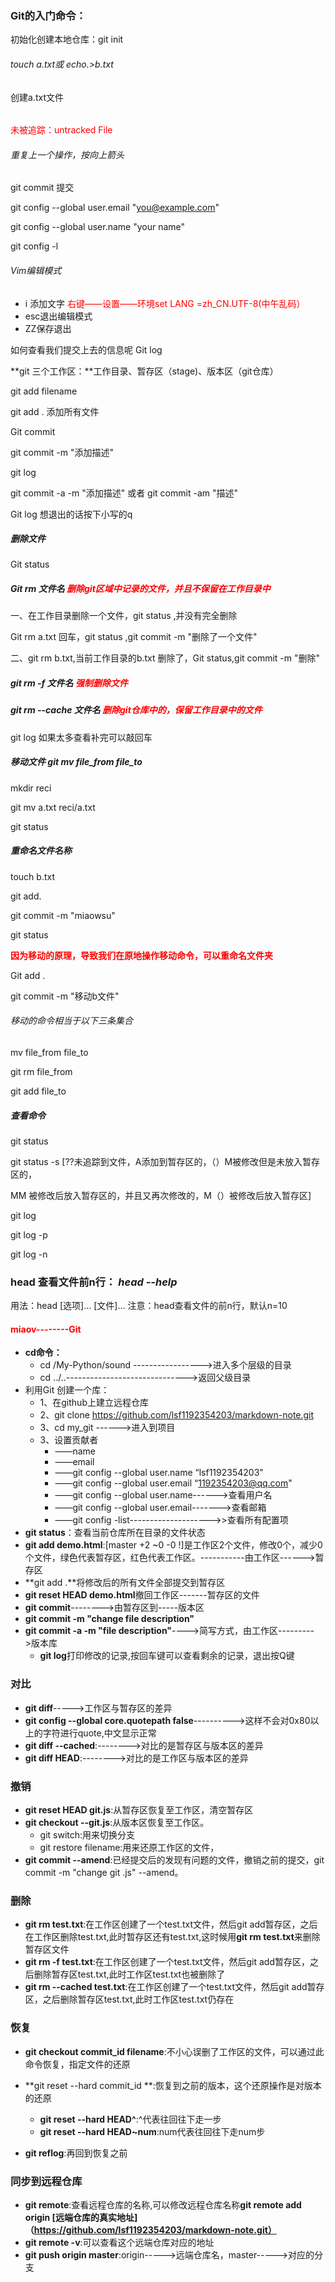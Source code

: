 ### Git的入门命令：

初始化创建本地仓库：git init

###### touch a.txt或  echo.>b.txt

创建a.txt文件

###### 

<font color=red>未被追踪：untracked File</font>

###### 重复上一个操作，按向上箭头

git commit 提交

git config --global user.email "you@example.com"

git config --global user.name "your name"

git config -l

###### Vim编辑模式

* i 添加文字  <font color=red>右键——设置——环境set LANG =zh_CN.UTF-8(中午乱码）</font>
* esc退出编辑模式
* ZZ保存退出   

如何查看我们提交上去的信息呢 Git log

**git 三个工作区：**工作目录、暂存区（stage)、版本区（git仓库）

git add filename

git add . 添加所有文件

Git commit

git commit -m "添加描述"

git log <commit-id>

git commit -a -m "添加描述"  或者  git commit -am "描述"

Git log 想退出的话按下小写的q

##### 删除文件

Git status

##### Git rm 文件名  <font color =red>删除git区域中记录的文件，并且不保留在工作目录中</font>

一、在工作目录删除一个文件，git status ,并没有完全删除

Git rm a.txt 回车，git status ,git commit -m "删除了一个文件"

二、git rm b.txt,当前工作目录的b.txt 删除了，Git status,git commit -m "删除"

##### git rm -f 文件名 <font color =red>强制删除文件</font>

##### git rm --cache 文件名 <font color=red>删除git仓库中的，保留工作目录中的文件</font>

git log 如果太多查看补完可以敲回车

##### 移动文件 git mv file_from file_to

mkdir reci

git mv a.txt reci/a.txt

git status

##### 重命名文件名称

touch b.txt

git add.

git commit -m "miaowsu"

git status

<font color=red>**因为移动的原理，导致我们在原地操作移动命令，可以重命名文件夹**</font>

Git add .

git commit -m "移动b文件"

###### 移动的命令相当于以下三条集合

mv file_from file_to

git rm file_from

git add file_to

##### 查看命令

git status

git status -s  [??未追踪到文件，A添加到暂存区的，（）M被修改但是未放入暂存区的，

MM 被修改后放入暂存区的，并且又再次修改的，M（）被修改后放入暂存区]

git log 

git log -p

git log -n



### head 查看文件前n行：  *head --help*

用法：head [选项]… [文件]…
注意：head查看文件的前n行，默认n=10

#### <font color=red>miaov--------Git</font>

* **cd命令：**
  * cd  /My-Python/sound ----------------->进入多个层级的目录
  * cd  ../..------------------------------>返回父级目录
* 利用Git 创建一个库：
  * 1、在github上建立远程仓库
  * 2、git clone https://github.com/lsf1192354203/markdown-note.git
  * 3、cd my_git ------>进入到项目
  * 3、设置贡献者
    * ——name
    * ——email
    * ——git config  --global user.name  “lsf1192354203"
    * ——git config  --global user.email   “1192354203@qq.com"
    * ——git config  --global user.name------>查看用户名
    * ——git config  --global user.email------->查看邮箱
    * ——git config -list-------------------->>查看所有配置项
* **git status**：查看当前仓库所在目录的文件状态
* **git add demo.html**:[master  +2 ~0 -0 !]是工作区2个文件，修改0个，减少0个文件，绿色代表暂存区，红色代表工作区。-----------由工作区------>暂存区
* **git add .**将修改后的所有文件全部提交到暂存区
* **git reset HEAD demo.html**撤回工作区-------暂存区的文件
* **git commit**-------->由暂存区到-----版本区
* **git commit -m "change file description"**
* **git commit -a -m "file description"**---->简写方式，由工作区--------->版本库
  * **git log**打印修改的记录,按回车键可以查看剩余的记录，退出按Q键

### 对比

* **git diff**----->工作区与暂存区的差异
* **git config --global core.quotepath false**---------->这样不会对0x80以上的字符进行quote,中文显示正常
* **git diff --cached**:-------->对比的是暂存区与版本区的差异
* **git diff HEAD**:-------->对比的是工作区与版本区的差异

### 撤销

* **git reset HEAD git.js**:从暂存区恢复至工作区，清空暂存区
* **git checkout --git.js**:从版本区恢复至工作区。
  * git switch:用来切换分支
  * git restore filename:用来还原工作区的文件，
* **git commit --amend**:已经提交后的发现有问题的文件，撤销之前的提交，git commit -m "change git .js"  --amend。

### 删除

* **git rm test.txt**:在工作区创建了一个test.txt文件，然后git add暂存区，之后在工作区删除test.txt,此时暂存区还有test.txt,这时候用**git rm test.txt**来删除暂存区文件
* **git rm -f test.txt**:在工作区创建了一个test.txt文件，然后git add暂存区，之后删除暂存区test.txt,此时工作区test.txt也被删除了
* **git rm --cached test.txt**:在工作区创建了一个test.txt文件，然后git add暂存区，之后删除暂存区test.txt,此时工作区test.txt仍存在

### 恢复

* **git checkout commit_id filename**:不小心误删了工作区的文件，可以通过此命令恢复，指定文件的还原
* **git reset --hard commit_id **:恢复到之前的版本，这个还原操作是对版本的还原
  * **git reset --hard HEAD^**:^代表往回往下走一步
  * **git reset --hard HEAD~num**:num代表往回往下走num步

* **git reflog**:再回到恢复之前
### 同步到远程仓库

* **git remote**:查看远程仓库的名称,可以修改远程仓库名称**git remote add origin [远端仓库的真实地址]（https://github.com/lsf1192354203/markdown-note.git）**
* **git remote -v**:可以查看这个远端仓库对应的地址
* **git push origin master**:origin----->远端仓库名，master----->对应的分支




































